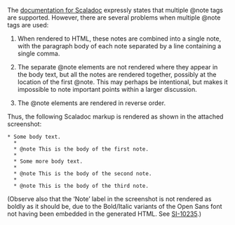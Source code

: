 The [documentation for Scaladoc](https://wiki.scala-lang.org/display/SW/Tags+and+Annotations) expressly states that multiple @note tags are supported. However, there are several problems when multiple @note tags are used:

1. When rendered to HTML, these notes are combined into a single note, with the paragraph body of each note separated by a line containing a single comma.

2. The separate @note elements are not rendered where they appear in the body text, but all the notes are rendered together, possibly at the location of the first @note. This may perhaps be intentional, but makes it impossible to note important points within a larger discussion.

3. The @note elements are rendered in reverse order.

Thus, the following Scaladoc markup is rendered as shown in the attached screenshot:

```
* Some body text.
  *
  * @note This is the body of the first note.
  *
  * Some more body text.
  *
  * @note This is the body of the second note.
  *
  * @note This is the body of the third note.
```

(Observe also that the ‘Note’ label in the screenshot is not rendered as boldly as it should be, due to the Bold/Italic variants of the Open Sans font not having been embedded in the generated HTML. See [SI-10235](https://issues.scala-lang.org/browse/SI-10235).)
